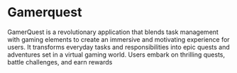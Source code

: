 # Gamerquest
GamerQuest is a revolutionary application that blends task management with gaming elements to create an immersive and motivating experience for users. It transforms everyday tasks and responsibilities into epic quests and adventures set in a virtual gaming world. Users embark on thrilling quests, battle challenges, and earn rewards 
